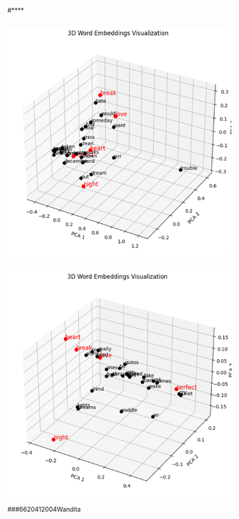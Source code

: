 #****

##
![Word Embeddings Visualization G1](https://github.com/wand-work/DADS7203-WordEmbedding/blob/main/Word%20Embeddings%20Visualization%20G1.png)


##
![Word Embeddings Visualization G2](https://github.com/wand-work/DADS7203-WordEmbedding/blob/main/Word%20Embeddings%20Visualization%20G2.png)

###6620412004Wandita
